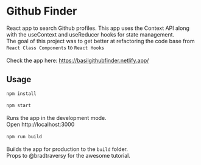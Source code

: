 # Github Finder

React app to search Github profiles. This app uses the Context API along with the useContext and useReducer hooks for state management.<br>
The goal of this project was to get better at refactoring the code base from<br>`React Class Components` to `React Hooks`<br><br>
Check the app here: https://basilgithubfinder.netlify.app/ <br>

## Usage

`npm install`<br><br>
`npm start`<br><br>
Runs the app in the development mode.<br>
Open http://localhost:3000 <br><br>
`npm run build`<br><br>
Builds the app for production to the `build` folder.<br>
Props to @bradtraversy for the awesome tutorial.
